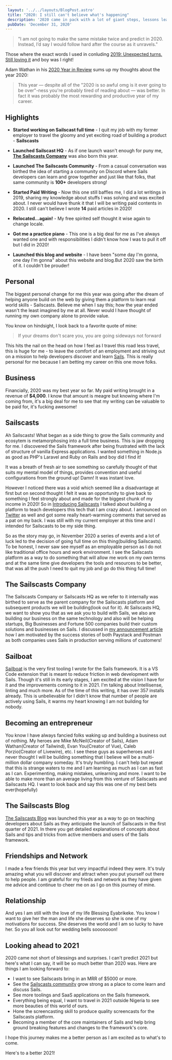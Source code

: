 ```yaml
---
 layout: '../../layouts/BlogPost.astro'
 title: "2020: I still can't believe what's happening"
 description: '2020 came in pack with a lot of giant steps, lessons learnt and overall massive decisions'
 pubDate: 'December 31, 2020'
---
```


> "I am not going to make the same mistake twice and predict in 2020. Instead, I’d say I would follow hard after the course as it unravels."

Those where the exact words I used in conluding [2019: Unexpected turns. Still loving it](https://medium.com/@dominuskelvin/2019-unexpected-turns-still-loving-it-f27838f93f7e) and boy was I right!

Adam Wathan in his [2020 Year in Review](https://adamwathan.me/journal/2020/12/29/2020-year-in-review/) sums up my thoughts about the year 2020:

> This year — despite all of the "2020 is so awful omg is it ever going to be over"-ness you're probably tired of reading about — was better. In fact it was probably the most rewarding and productive year of my career.

## Highlights

* **Started working on Sailscast full time** - I quit my job with my former employer to travel the gloomy and yet exciting road of building a product - **Sailscasts**

* **Launched Sailscast HQ** - As if one launch wasn't enough for puny me, [**The Sailscasts Company**](announcing-the-sailscasts-company) was also born this year.

* **Launched The Sailscasts Community** - From a casual conversation was birthed the idea of starting a community on Discord where Sails developers can learn and grow together and just like that folks, that same community is **100+** developers strong!

* **Started Paid Writing** - Now this one still baffles me, I did a lot writings in 2019, sharing my knowledge about stuffs I was solving and was excited about. I never would have thunk it that I will be writing paid contents in 2020. I still can't believe I wrote **14** paid articles in 2020!

* **Relocated...again!** - My free spirited self thought it wise again to change locale.

* **Got me a practice piano** - This one is a big deal for me as I've always wanted one and with responsibilities I didn't know how I was to pull it off but I did in 2020!

* **Launched this blog and website** - I have been "some day I'm gonna, one day I'm gonna" about this website and blog.But 2020 saw the birth of it. I couldn't be prouder!

## Personal
The biggest personal change for me this year was going after the dream of helping anyone build on the web by giving them a platform to learn real world skills - Sailscasts. Believe me when I say this; how the year ended wasn't the least imagined by me at all. Never would I have thought of running my own company alone to provide value.

You know on hindsight, I look back to a favorite quote of mine:

> If your dreams don't scare you, you are going sideways not forward

This hits the nail on the head on how I feel as I travel this road less travel, this is huge for me - to leave the comfort of an employment and striving out on a mission to help developers discover and learn [Sails](https://sailsjs.com). This is really personal for me because I am betting my career on this one move folks.

## Business
Financially, 2020 was my best year so far. My paid writing brought in a revenue of **$4,000**. I know that amount is meagre but knowing where I'm coming from, it's a big deal for me to see that my writing can be valuable to be paid for, it's fucking awesome!


## Sailscasts
Ah Sailscasts! What began as a side thing to grow the Sails community and ecosytem is metamorphosing into a full time business. This is jaw dropping for me. I discovered the Sails framework after being frustrated with the lack of structure of vanilla Express applications. I wanted something in Node.js as good as PHP's Laravel and Ruby on Rails and boy did I find it!

It was a breath of fresh air to see something so carefully thought of that suits my mental model of things, provides convention and useful configurations from the ground up! Damn! It was instant love.

However I noticed there was a void which seemed like a disadvantage at first but on second thought I felt it was an opportunity to give back to something I feel strongly about and made for the biggest chunk of my income in 2020! So in [Introducing Sailscasts](introducing-sailscasts) I talked about building a platform to teach developers this tech that I am crazy about. I announced on [Twitter](https://twitter.com/Dominus_Kelvin/status/1306158387340681217?s=20) as well and got some really heart-warming comments that served as a pat on my back. I was still with my current employer at this time and I intended for Sailscasts to be my side thing.

So as the story may go, in November 2020 a series of events and a lot of luck led to the decision of going full time on this thing(building Sailscasts). To be honest, I never saw see myself as an employable person as I do not like traditional office hours and work environment. I see the Sailscasts platform as a way to do something that will allow me work on my own terms and at the same time give developers the tools and resources to be better, that was all the push I need to quit my job and go do this thing full time!

## The Sailscasts Company
The Sailscasts Company or Sailscasts HQ as we refer to it internally was birthed to serve as the parent company for the Sailscasts platform and subsequent products we will be building(look out for it). At Sailscasts HQ, we want to show you that as we ask you to build with Sails, we also are building our business on the same technology and also will be helping startups, Big Businesses and Fortune 500 companies build their custom solutions and businesses on Sails. I discussed in [my announcement article](announcing-the-sailscasts-compay) how I am motivated by the success stories of both Paystack and Postman as both companies uses Sails in production serving millions of customers!

## Sailboat
[Sailboat](https://marketplace.visualstudio.com/items?itemName=dominuskelvin.sailboat) is the very first tooling I wrote for the Sails framework. It is a VS Code extension that is meant to reduce friction in web development with Sails. Though it's still in its early stages, I am excited at the vision I have for it and the improvements coming to it in 2021. I'm talking about Intellisense, linting and much more. As of the time of this writing, it has over 357 installs already. This is unbelievable for I didn't know that number of people are actively using Sails, it warms my heart knowing I am not building for nobody.

## Becoming an entrepreneur
You know I have always fancied folks waking up and building a business out of nothing. My heroes are Mike McNeil(Creator of Sails), Adam Wathan(Creator of Tailwind), Evan You(Creator of Vue), Caleb Porzio(Creator of Livewire), etc. I see these guys as superheroes and I never thought I will be building something that I believe will be a multi-million dollar company someday. It's truly humbling. I can't help but repeat that this is strange waters to me and I am learning as much as I can as fast as I can. Experimenting, making mistakes, unlearning and more. I want to be able to make more than an average living from this venture of Sailscasts and Sailscasts HQ. I want to look back and say this was one of my best bets ever(hopefully)

## The Sailscasts Blog
[The Sailscasts Blog](https://blog.sailscasts.com) was launched this year as a way to go on teaching developers about Sails as they anticipate the launch of Sailscasts in the first quarter of 2021. In there you get detailed explanations of concepts about Sails and tips and tricks from active members and users of the Sails framework.

## Friendships and Network
I made a few friends this year but very impactful indeed they were. It's truly amazing what you will discover and attract when you put yourself out there to help people. I am grateful for my frieds and network as they have given me advice and continue to cheer me on as I go on this journey of mine.

## Relationship
And yes I am still with the love of my life Blessing Eyabrikeke. You know I want to give her the man and life she deserves so she is one of my motivations for success. She deserves the world and I am so lucky to have her. So you all look out for wedding bells sooooooon!

## Looking ahead to 2021

2020 came not short of blessings and surprises. I can't predict 2021 but here's what I can say, it will be so much better than 2020 was. Here are things I am looking forward to:

* I want to see Sailscasts bring in an MRR of $5000 or more.
* See the [Sailscasts community](https://discord.com/invite/gbJZuNm) grow strong as a place to come learn and discuss Sails.
* See more toolings and SaaS applications  on the Sails framework.
* Everything being equal, I want to travel in 2021 outside Nigeria to see more beauties of this world of ours.
* Hone the screencasting skill to produce quality screencasts for the Sailscasts platform.
* Becoming a member of the core maintainers of Sails and help bring ground breaking features and changes to the framework's core.

I hope this journey makes me a better person as I am excited as to what's to come.

Here's to a better 2021!
